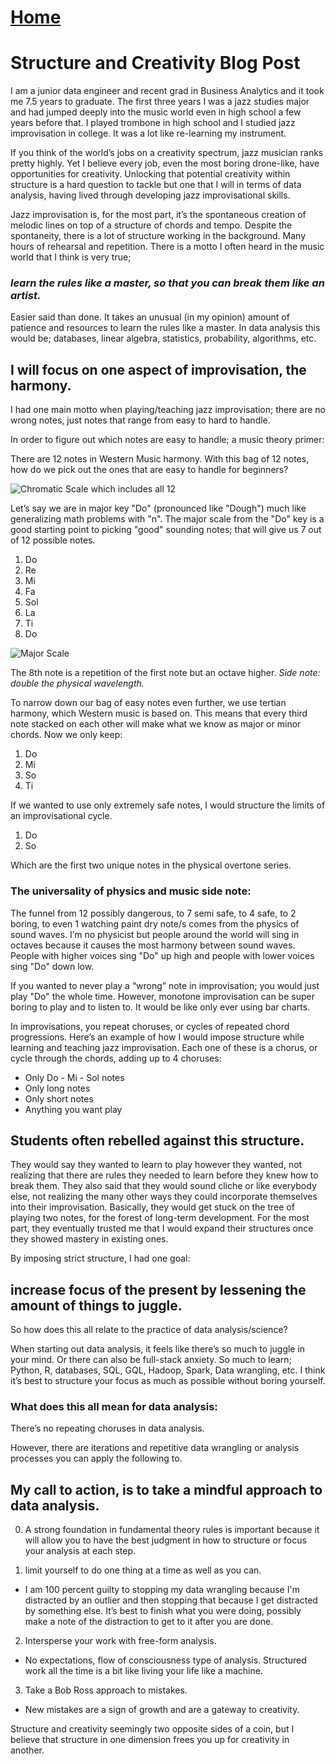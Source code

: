 # <a href="https://angelddaz.github.io/bridgetomasters/"> Home </a>

# Structure and Creativity Blog Post

I am a junior data engineer and recent grad in Business Analytics and it took me 7.5 years to graduate. 
The first three years I was a jazz studies major and had jumped deeply into the music world even in high school a few years before that. 
I played trombone in high school and I studied jazz improvisation in college. It was a lot like re-learning my instrument.

If you think of the world’s jobs on a creativity spectrum, jazz musician ranks pretty highly. 
Yet I believe every job, even the most boring drone-like, have opportunities for creativity. 
Unlocking that potential creativity within structure is a hard question to tackle but one that 
I will in terms of data analysis, having lived through developing jazz improvisational skills.

Jazz improvisation is, for the most part, it’s the spontaneous creation of melodic lines on top of a structure of chords and tempo. 
Despite the spontaneity, there is a lot of structure working in the background. Many hours of rehearsal and repetition. 
There is a motto I often heard in the music world that I think is very true; 

### *learn the rules like a master, so that you can break them like an artist.*

Easier said than done. It takes an unusual (in my opinion) amount of patience and resources to learn the rules like a master. 
In data analysis this would be; databases, linear algebra, statistics, probability, algorithms, etc. 

## I will focus on one aspect of improvisation, the harmony. 
I had one main motto when playing/teaching jazz improvisation; there are no wrong notes, 
just notes that range from easy to hard to handle. 

In order to figure out which notes are easy to handle; a music theory primer:

There are 12 notes in Western Music harmony. With this bag of 12 notes, how do we pick out the ones that are easy 
to handle for beginners?

![Chromatic Scale which includes all 12](http://www.musicreadingsavant.com/wp-content/uploads/2012/01/The-Chromatic-Scale1.gif)

Let’s say we are in major key "Do" (pronounced like "Dough") much like generalizing math problems with "n". 
The major scale from the "Do" key is a good starting point to picking "good" sounding notes; 
that will give us 7 out of 12 possible notes.

1. Do
2. Re
3. Mi
4. Fa
5. Sol
6. La
7. Ti
8. Do

![Major Scale](https://www.becomesingers.com/wp-content/uploads/2017/01/Solfege-Chart.jpg)


The 8th note is a repetition of the first note but an octave higher. *Side note: double the physical wavelength.*

To narrow down our bag of easy notes even further, we use tertian harmony, which Western music is based on. 
This means that every third note stacked on each other will make what we know as major or minor chords. Now we only keep:
1. Do
3. Mi
5. So
7. Ti

If we wanted to use only extremely safe notes, I would structure the limits of an improvisational cycle.
1. Do
5. So

Which are the first two unique notes in the physical overtone series.

### The universality of physics and music side note:
The funnel from 12 possibly dangerous, to 7 semi safe, to 4 safe, to 2 boring, to even 1 watching paint dry note/s 
comes from the physics of sound waves. I’m no physicist but people around the world will sing in octaves because it 
causes the most harmony between sound waves. People with higher voices sing "Do" up high and people with lower voices sing "Do" down low.


If you wanted to never play a “wrong” note in improvisation; you would just play "Do" the whole time. However, 
monotone improvisation can be super boring to play and to listen to. It would be like only ever using bar charts.

In improvisations, you repeat choruses, or cycles of repeated chord progressions. 
Here’s an example of how I would impose structure while learning and teaching jazz improvisation. 
Each one of these is a chorus, or cycle through the chords, adding up to 4 choruses:

* Only Do - Mi - Sol notes
* Only long notes
* Only short notes
* Anything you want play

## Students often rebelled against this structure. 
They would say they wanted to learn to play however they wanted, 
not realizing that there are rules they needed to learn before they knew how to break them. 
They also said that they would sound cliche or like everybody else, not realizing the many other ways they could 
incorporate themselves into their improvisation. Basically, they would get stuck on the tree of playing two notes, 
for the forest of long-term development. For the most part, they eventually trusted me that I would expand their structures
once they showed mastery in existing ones.

By imposing strict structure, I had one goal: 
## increase focus of the present by lessening the amount of things to juggle.

So how does this all relate to the practice of data analysis/science?

When starting out data analysis, it feels like there’s so much to juggle in your mind. 
Or there can also be full-stack anxiety. So much to learn; Python, R, databases, SQL, GQL, Hadoop, Spark, Data wrangling, etc.
I think it’s best to structure your focus as much as possible without boring yourself.

### What does this all mean for data analysis:

There’s no repeating choruses in data analysis.

However, there are iterations and repetitive data wrangling or analysis processes you can apply the following to. 

## My call to action, is to take a mindful approach to data analysis. 

0. A strong foundation in fundamental theory rules is important because it will allow you to have the best 
judgment in how to structure or focus your analysis at each step.

1. limit yourself to do one thing at a time as well as you can.

  * I am 100 percent guilty to stopping my data wrangling because I'm distracted by an outlier 
and then stopping that because I get distracted by something else. It’s best to finish what you were doing, 
possibly make a note of the distraction to get to it after you are done.

2. Intersperse your work with free-form analysis.

  * No expectations, flow of consciousness type of analysis. Structured work all the time is a bit like living your life like a machine.

3. Take a Bob Ross approach to mistakes.

  * New mistakes are a sign of growth and are a gateway to creativity.

Structure and creativity seemingly two opposite sides of a coin, but I believe that structure in one 
dimension frees you up for creativity in another.
